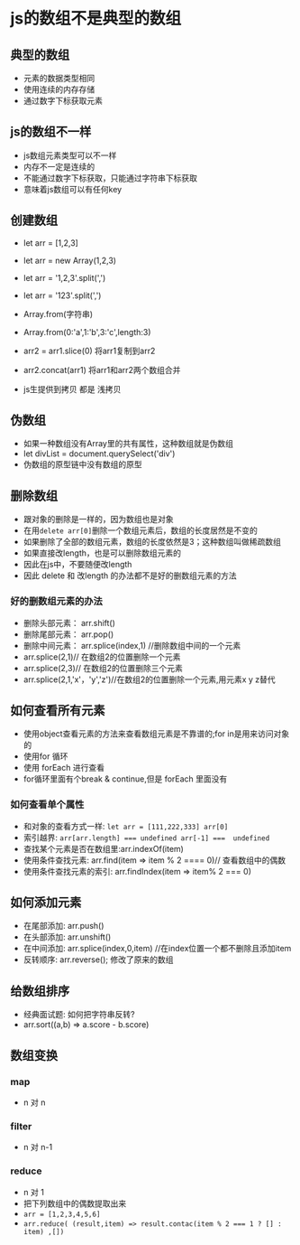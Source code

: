 # js的数组不是典型的数组

## 典型的数组
* 元素的数据类型相同
* 使用连续的内存存储
* 通过数字下标获取元素

## js的数组不一样
* js数组元素类型可以不一样
* 内存不一定是连续的
* 不能通过数字下标获取，只能通过字符串下标获取
* 意味着js数组可以有任何key

## 创建数组
* let arr = [1,2,3]
* let arr = new Array(1,2,3)
* let arr = '1,2,3'.split(',')
* let arr = '123'.split(',')
* Array.from(字符串)
* Array.from(0:'a',1:'b',3:'c',length:3)

* arr2 = arr1.slice(0) 将arr1复制到arr2
* arr2.concat(arr1)  将arr1和arr2两个数组合并
* js生提供到拷贝 都是 浅拷贝

## 伪数组
* 如果一种数组没有Array里的共有属性，这种数组就是伪数组
* let divList = document.querySelect('div')
* 伪数组的原型链中没有数组的原型

## 删除数组
* 跟对象的删除是一样的，因为数组也是对象
* 在用`delete arr[0]`删除一个数组元素后，数组的长度居然是不变的
* 如果删除了全部的数组元素，数组的长度依然是3；这种数组叫做稀疏数组
* 如果直接改length，也是可以删除数组元素的
* 因此在js中，不要随便改length
* 因此 delete 和 改length 的办法都不是好的删数组元素的方法
### 好的删数组元素的办法
* 删除头部元素： arr.shift()
* 删除尾部元素： arr.pop()
* 删除中间元素： arr.splice(index,1) //删除数组中间的一个元素
* arr.splice(2,1)// 在数组2的位置删除一个元素
* arr.splice(2,3)// 在数组2的位置删除三个元素
* arr.splice(2,1,'x'，'y','z')//在数组2的位置删除一个元素,用元素x y z替代

## 如何查看所有元素
* 使用object查看元素的方法来查看数组元素是不靠谱的;for in是用来访问对象的
* 使用for 循环
* 使用 forEach 进行查看 
* for循环里面有个break & continue,但是 forEach 里面没有

### 如何查看单个属性
* 和对象的查看方式一样: `let arr = [111,222,333] arr[0]`
* 索引越界: `arr[arr.length] === undefined arr[-1] ===  undefined`
* 查找某个元素是否在数组里:arr.indexOf(item)
* 使用条件查找元素: arr.find(item => item % 2 ==== 0)// 查看数组中的偶数
* 使用条件查找元素的索引: arr.findIndex(item => item% 2 === 0)

## 如何添加元素
* 在尾部添加: arr.push()
* 在头部添加: arr.unshift()
* 在中间添加: arr.splice(index,0,item) //在index位置一个都不删除且添加item
* 反转顺序: arr.reverse(); 修改了原来的数组

## 给数组排序
* 经典面试题: 如何把字符串反转?
* arr.sort((a,b) => a.score - b.score)

## 数组变换
### map
* n 对 n

### filter
* n 对 n-1

### reduce
* n 对 1
* 把下列数组中的偶数提取出来
* `arr = [1,2,3,4,5,6]`
* `arr.reduce( (result,item) => result.contac(item % 2 === 1 ? [] : item) ,[])`



